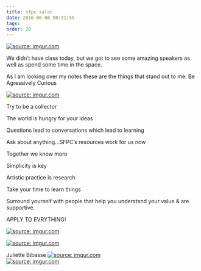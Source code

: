 ```yaml
---
title: sfpc salon
date: 2016-06-06 00:31:55
tags:
order: 20
---
```

<a href="http://imgur.com/pjF4ln4"><img src="http://i.imgur.com/pjF4ln4.jpg" title="source: imgur.com" /></a>

We didn’t have class today, but we got to see some amazing speakers as well as spend some time in the space.

As I am looking over my notes these are the things that stand out to me:
Be Agressively Curious

<a href="http://imgur.com/aSpXzaJ"><img src="http://i.imgur.com/aSpXzaJ.jpg" title="source: imgur.com" /></a>

<div class="post-center">Try to be a collector

The world is hungry for your ideas

Questions lead to conversations which lead to learning

Ask about anything…SFPC’s resources work for us now

Together we know more

Simplicity is key

Artistic practice is research

Take your time to learn things

Surround yourself with people that help you understand your value & are supportive.

APPLY TO EVRYTHING!</div>

<a href="http://imgur.com/z1yBBvv"><img src="http://i.imgur.com/z1yBBvv.jpg" title="source: imgur.com" /></a>


<a href="http://imgur.com/3zTtEkq"><img src="http://i.imgur.com/3zTtEkq.jpg" title="source: imgur.com" /></a>


Juliette Bibasse
<a href="http://imgur.com/285rtDf"><img src="http://i.imgur.com/285rtDf.jpg" title="source: imgur.com" /></a>
<br>
<a href="http://imgur.com/Ac7Aajr"><img src="http://i.imgur.com/Ac7Aajr.jpg" title="source: imgur.com" /></a>


